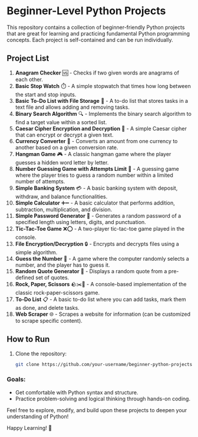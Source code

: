 # Beginner-Level Python Projects

This repository contains a collection of beginner-friendly Python projects that are great for learning and practicing fundamental Python programming concepts. Each project is self-contained and can be run individually.

## Project List

1. **Anagram Checker** 🆚 - Checks if two given words are anagrams of each other.
2. **Basic Stop Watch** ⏱️ - A simple stopwatch that times how long between the start and stop inputs.
3. **Basic To-Do List with File Storage** 📝 - A to-do list that stores tasks in a text file and allows adding and removing tasks.
4. **Binary Search Algorithm** 🔍 - Implements the binary search algorithm to find a target value within a sorted list.
5. **Caesar Cipher Encryption and Decryption** 🔐 - A simple Caesar cipher that can encrypt or decrypt a given text.
6. **Currency Converter** 💱 - Converts an amount from one currency to another based on a given conversion rate.
7. **Hangman Game** 🎮 - A classic hangman game where the player guesses a hidden word letter by letter.
8. **Number Guessing Game with Attempts Limit** 🎯 - A guessing game where the player tries to guess a random number within a limited number of attempts.
9. **Simple Banking System** 💳 - A basic banking system with deposit, withdraw, and balance functionalities.
10. **Simple Calculator** ➕➖ - A basic calculator that performs addition, subtraction, multiplication, and division.
11. **Simple Password Generator** 🔑 - Generates a random password of a specified length using letters, digits, and punctuation.
12. **Tic-Tac-Toe Game** ❌⭕ - A two-player tic-tac-toe game played in the console.
13. **File Encryption/Decryption** 🔒 - Encrypts and decrypts files using a simple algorithm.
14. **Guess the Number** 🤔 - A game where the computer randomly selects a number, and the player has to guess it.
15. **Random Quote Generator** 💬 - Displays a random quote from a pre-defined set of quotes.
16. **Rock, Paper, Scissors** 🪨✂️📄 - A console-based implementation of the classic rock-paper-scissors game.
17. **To-Do List** 📋 - A basic to-do list where you can add tasks, mark them as done, and delete tasks.
18. **Web Scraper** 🌐 - Scrapes a website for information (can be customized to scrape specific content).

## How to Run

1. Clone the repository:
   ```bash
   git clone https://github.com/your-username/beginner-python-projects.git

### Goals:
- Get comfortable with Python syntax and structure.
- Practice problem-solving and logical thinking through hands-on coding.

Feel free to explore, modify, and build upon these projects to deepen your understanding of Python!

Happy Learning! 🎉
